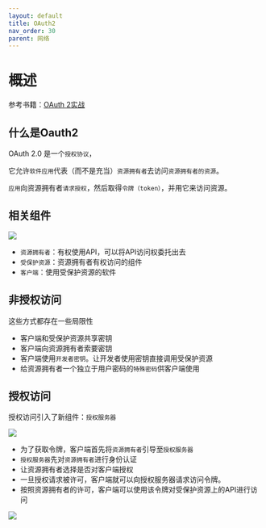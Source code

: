 ```yaml
---
layout: default
title: OAuth2
nav_order: 30
parent: 网络
---
```


# 概述

参考书籍：[OAuth 2实战](https://book.douban.com/subject/30487753/)

## 什么是Oauth2

OAuth 2.0 是一个`授权协议`，

它允许`软件应用`代表（而不是充当）`资源拥有者`去访问`资源拥有者的资源`。

`应用`向资源拥有者`请求授权`，然后取得`令牌（token）`，并用它来访问资源。

## 相关组件

![](https://cdn.jsdelivr.net/gh/guosonglu/images@master/blog-img/202112280938819.png)

- `资源拥有者`：有权使用API，可以将API访问权委托出去
- `受保护资源`：资源拥有者有权访问的组件
- `客户端`：使用受保护资源的软件

## 非授权访问

这些方式都存在一些局限性

- 客户端和受保护资源共享密钥
- 客户端向资源拥有者索要密钥
- 客户端使用`开发者密钥`。让开发者使用密钥直接调用受保护资源
- 给资源拥有者一个独立于用户密码的`特殊密码`供客户端使用

## 授权访问

授权访问引入了新组件：`授权服务器`

![](https://cdn.jsdelivr.net/gh/guosonglu/images@master/blog-img/202112281105339.png)


- 为了获取令牌，客户端首先将`资源拥有者`引导至`授权服务器`
- `授权服务器`先对`资源拥有者`进行身份认证
- 让资源拥有者选择是否对客户端授权
- 一旦授权请求被许可，客户端就可以向授权服务器请求访问令牌。
- 按照资源拥有者的许可，客户端可以使用该令牌对受保护资源上的API进行访问

![](https://cdn.jsdelivr.net/gh/guosonglu/images@master/blog-img/202112290851216.png)




